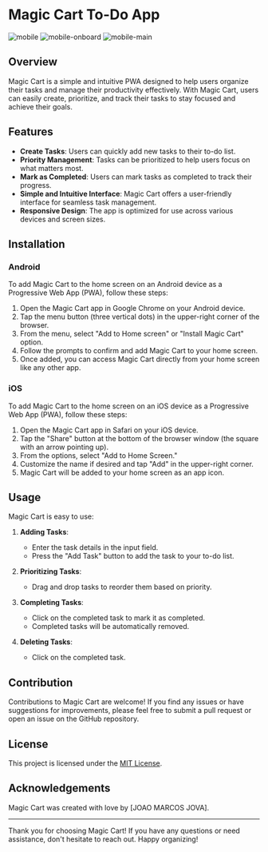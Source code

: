 # Magic Cart To-Do App

![mobile](https://github.com/joaomarcosjova/Magic-cart/assets/89745621/0a6afd9e-a5a5-4468-9531-0df18ca676de)
![mobile-onboard](https://github.com/joaomarcosjova/Magic-cart/assets/89745621/d5137ce9-c974-4192-bd8e-319e9e1c4e7c)
![mobile-main](https://github.com/joaomarcosjova/Magic-cart/assets/89745621/93923b1b-c62c-4aab-b3ac-70ea749546ab)

## Overview

Magic Cart is a simple and intuitive PWA designed to help users organize their tasks and manage their productivity effectively. With Magic Cart, users can easily create, prioritize, and track their tasks to stay focused and achieve their goals.

## Features

- **Create Tasks**: Users can quickly add new tasks to their to-do list.
- **Priority Management**: Tasks can be prioritized to help users focus on what matters most.
- **Mark as Completed**: Users can mark tasks as completed to track their progress.
- **Simple and Intuitive Interface**: Magic Cart offers a user-friendly interface for seamless task management.
- **Responsive Design**: The app is optimized for use across various devices and screen sizes.

## Installation

### Android

To add Magic Cart to the home screen on an Android device as a Progressive Web App (PWA), follow these steps:

1. Open the Magic Cart app in Google Chrome on your Android device.
2. Tap the menu button (three vertical dots) in the upper-right corner of the browser.
3. From the menu, select "Add to Home screen" or "Install Magic Cart" option.
4. Follow the prompts to confirm and add Magic Cart to your home screen.
5. Once added, you can access Magic Cart directly from your home screen like any other app.

### iOS

To add Magic Cart to the home screen on an iOS device as a Progressive Web App (PWA), follow these steps:

1. Open the Magic Cart app in Safari on your iOS device.
2. Tap the "Share" button at the bottom of the browser window (the square with an arrow pointing up).
3. From the options, select "Add to Home Screen."
4. Customize the name if desired and tap "Add" in the upper-right corner.
5. Magic Cart will be added to your home screen as an app icon.

## Usage

Magic Cart is easy to use:

1. **Adding Tasks**:
   - Enter the task details in the input field.
   - Press the "Add Task" button to add the task to your to-do list.

2. **Prioritizing Tasks**:
   - Drag and drop tasks to reorder them based on priority.

3. **Completing Tasks**:
   - Click on the completed task to mark it as completed.
   - Completed tasks will be automatically removed.

4. **Deleting Tasks**:
   - Click on the completed task.

## Contribution

Contributions to Magic Cart are welcome! If you find any issues or have suggestions for improvements, please feel free to submit a pull request or open an issue on the GitHub repository.

## License

This project is licensed under the [MIT License](LICENSE).

## Acknowledgements

Magic Cart was created with love by [JOAO MARCOS JOVA].

---

Thank you for choosing Magic Cart! If you have any questions or need assistance, don't hesitate to reach out. Happy organizing!
